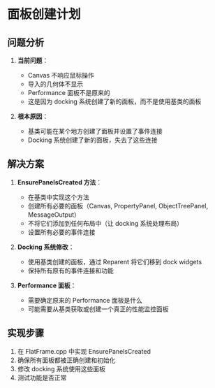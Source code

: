 # 面板创建计划

## 问题分析

1. **当前问题**：
   - Canvas 不响应鼠标操作
   - 导入的几何体不显示
   - Performance 面板不是原来的
   - 这是因为 docking 系统创建了新的面板，而不是使用基类的面板

2. **根本原因**：
   - 基类可能在某个地方创建了面板并设置了事件连接
   - Docking 系统创建了新的面板，失去了这些连接

## 解决方案

1. **EnsurePanelsCreated 方法**：
   - 在基类中实现这个方法
   - 创建所有必要的面板（Canvas, PropertyPanel, ObjectTreePanel, MessageOutput）
   - 不将它们添加到任何布局中（让 docking 系统处理布局）
   - 设置所有必要的事件连接

2. **Docking 系统修改**：
   - 使用基类创建的面板，通过 Reparent 将它们移到 dock widgets
   - 保持所有原有的事件连接和功能

3. **Performance 面板**：
   - 需要确定原来的 Performance 面板是什么
   - 可能需要从基类获取或创建一个真正的性能监控面板

## 实现步骤

1. 在 FlatFrame.cpp 中实现 EnsurePanelsCreated
2. 确保所有面板都被正确创建和初始化
3. 修改 docking 系统使用这些面板
4. 测试功能是否正常